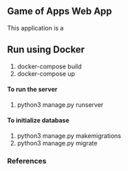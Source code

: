 ## Game of Apps Web App
This application is a 

## Run using Docker
1. docker-compose build
2. docker-compose up

#### To run the server
1. python3 manage.py runserver

#### To initialize database
1. python3 manage.py makemigrations
2. python3 manage.py migrate

### References

